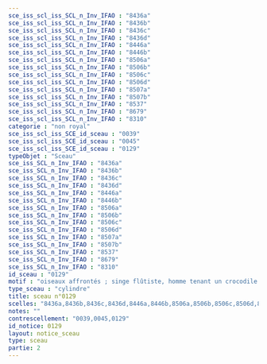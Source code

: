 ```yaml
---
sce_iss_scl_iss_SCL_n_Inv_IFAO : "8436a"
sce_iss_scl_iss_SCL_n_Inv_IFAO : "8436b"
sce_iss_scl_iss_SCL_n_Inv_IFAO : "8436c"
sce_iss_scl_iss_SCL_n_Inv_IFAO : "8436d"
sce_iss_scl_iss_SCL_n_Inv_IFAO : "8446a"
sce_iss_scl_iss_SCL_n_Inv_IFAO : "8446b"
sce_iss_scl_iss_SCL_n_Inv_IFAO : "8506a"
sce_iss_scl_iss_SCL_n_Inv_IFAO : "8506b"
sce_iss_scl_iss_SCL_n_Inv_IFAO : "8506c"
sce_iss_scl_iss_SCL_n_Inv_IFAO : "8506d"
sce_iss_scl_iss_SCL_n_Inv_IFAO : "8507a"
sce_iss_scl_iss_SCL_n_Inv_IFAO : "8507b"
sce_iss_scl_iss_SCL_n_Inv_IFAO : "8537"
sce_iss_scl_iss_SCL_n_Inv_IFAO : "8679"
sce_iss_scl_iss_SCL_n_Inv_IFAO : "8310"
categorie : "non royal"
sce_iss_scl_iss_SCE_id_sceau : "0039"
sce_iss_scl_iss_SCE_id_sceau : "0045"
sce_iss_scl_iss_SCE_id_sceau : "0129"
typeObjet : "Sceau"
sce_iss_SCL_n_Inv_IFAO : "8436a"
sce_iss_SCL_n_Inv_IFAO : "8436b"
sce_iss_SCL_n_Inv_IFAO : "8436c"
sce_iss_SCL_n_Inv_IFAO : "8436d"
sce_iss_SCL_n_Inv_IFAO : "8446a"
sce_iss_SCL_n_Inv_IFAO : "8446b"
sce_iss_SCL_n_Inv_IFAO : "8506a"
sce_iss_SCL_n_Inv_IFAO : "8506b"
sce_iss_SCL_n_Inv_IFAO : "8506c"
sce_iss_SCL_n_Inv_IFAO : "8506d"
sce_iss_SCL_n_Inv_IFAO : "8507a"
sce_iss_SCL_n_Inv_IFAO : "8507b"
sce_iss_SCL_n_Inv_IFAO : "8537"
sce_iss_SCL_n_Inv_IFAO : "8679"
sce_iss_SCL_n_Inv_IFAO : "8310"
id_sceau : "0129"
motif : "oiseaux affrontés ; singe flûtiste, homme tenant un crocodile ?, hippopotame, capriné, lézard ; crocodiles tête-bêche, lion, insecte,abeille ; homme sautant?, animal couché..."
type_sceau : "cylindre"
title: sceau n°0129
scelles: "8436a,8436b,8436c,8436d,8446a,8446b,8506a,8506b,8506c,8506d,8507a,8507b,8537,8679,8310"
notes: ""
contrescellement: "0039,0045,0129"
id_notice: 0129
layout: notice_sceau
type: sceau
partie: 2
---
```

